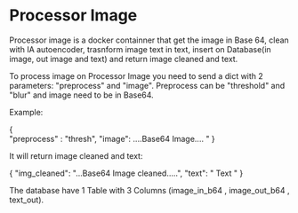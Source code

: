 # Processor Image
Processor image is a docker containner that get the image in Base 64, clean with IA autoencoder, trasnform image text in text, insert on Database(in image, out image and text) and return image cleaned and text.

To process image on Processor Image you need to send a dict with 2 parameters: "preprocess" and "image". Preprocess can be "threshold" and "blur" and image need to be in Base64.

Example:

{   
    "preprocess" : "thresh",
    "image": ....Base64 Image.... "
}

It will return image cleaned and text:

{
    "img_cleaned": "...Base64 Image cleaned.....",
    "text": " Text "
}

The database have 1 Table with 3 Columns (image_in_b64 , image_out_b64 , text_out).